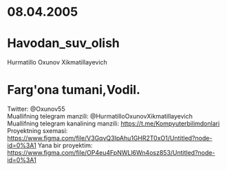 # 08.04.2005
# Havodan_suv_olish                                                                               
Hurmatillo Oxunov Xikmatillayevich                              
# Farg'ona tumani,Vodil.                                                       
Twitter: @Oxunov55                                                
Muallifning telegram manzili:   @HurmatilloOxunovXikmatillayevich                                        
Muallifning telegram kanalining manzili:   https://t.me/Kompyuterbilimdonlari                                           
Proyektning sxemasi: https://www.figma.com/file/V3GqvQ3IpAhu1GHR2T0xO1/Untitled?node-id=0%3A1
Yana bir proyektim:  https://www.figma.com/file/OP4eu4FpNWLl6Wn4osz853/Untitled?node-id=0%3A1
